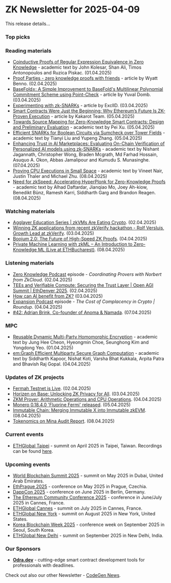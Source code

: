 # ZK Newsletter for 2025-04-09
This release details...

### Top picks

### Reading materials 
* [Coinductive Proofs of Regular Expression Equivalence in Zero Knowledge](https://arxiv.org/pdf/2504.01198) - academic text by John Kolesar, Shan Ali, Timos Antonopoulos and Ruzica Piskac. (01.04.2025)
* [Proof Parties - zero knowledge proofs with friends](httsps://blog.icme.io/proof-parties-zero-knowledge-proofs-with-friends/) - article by Wyatt Benno. (02.04.2025)
* [BaseFold±: A Simple Improvement to BaseFold's Multilinear Polynomial Commitment Scheme using Point-Check](https://hackmd.io/@Ingonyama/point-check) - article by Yuval Domb. (03.04.2025)
* [Experimenting with zk-SNARKs](https://medium.com/@excid/experimenting-with-zk-snarks-527d13705d3c) - article by ExclID. (03.04.2025)
* [Smart Contracts Were Just the Beginning: Why Ethereum’s Future Is ZK-Proven Execution](https://blog.kakarot.org/smart-contracts-were-just-the-beginning-why-ethereums-future-is-zk-proven-execution-3ffc7197a8ed) - article by Kakarot Team. (05.04.2025)
* [Towards Source Mapping for Zero-Knowledge Smart Contracts: Design and Preliminary Evaluation](https://arxiv.org/pdf/2504.04322) - academic text by Pei Xu. (05.04.2025)
* [Efficient SNARKs for Boolean Circuits via Sumcheck over Tower Fields](https://eprint.iacr.org/2025/594.pdf) - academic text by Tianyi Liu and Yupeng Zhang. (05.04.2025)
* [Enhancing Trust in AI Marketplaces: Evaluating On-Chain Verification of Personalized AI models using zk-SNARKs](https://arxiv.org/pdf/2504.04794) - academic text by  Nishant Jagannath, Christopher Wong, Braden Mcgrath, Md Farhad Hossain, Asuquo A. Okon, Abbas Jamalipour and Kumudu S. Munasinghe. (07.04.2025)
* [Proving CPU Executions in Small Space](https://eprint.iacr.org/2025/611.pdf) - academic text by Vineet Nair, Justin Thaler and Michael Zhu. (08.04.2025)
* [Need for zkSpeed: Accelerating HyperPlonk for Zero-Knowledge Proofs](https://arxiv.org/pdf/2504.06211) - academic text by Alhad Daftardar, Jianqiao Mo, Joey Ah-kiow, Benedikt Bünz, Ramesh Karri, Siddharth Garg and Brandon Reagen. (08.04.2025)
 
### Watching materials
* [Agglayer Education Series | zkVMs Are Eating Crypto](https://www.youtube.com/watch?v=QBC8PsNy-TE). (02.04.2025)
* [Winning ZK applications from recent zkVerify hackathon - Rolf Versluis, Growth Lead at zkVerify](https://www.youtube.com/watch?v=K28sJI2Gvg8). (03.04.2025)
* [Boojum 2.0: The Future of High-Speed ZK Proofs](https://www.youtube.com/watch?v=r7NOSRJya4g). (04.04.2025)
* [Private Machine Learning with zkML – An Introduction to Zero-Knowledge ML (Live at ETHBucharest)](https://www.youtube.com/watch?v=_ZaAaYdQUH0). (08.04.2025)

### Listening materials
* [Zero Knowledge Podcast](https://zeroknowledge.fm/podcast/355/) episode - *Coordinating Provers with Norbert from ZkCloud*. (02.04.2025)
* [TEEs and Verifiable Compute: Securing the Trust Layer | Open AGI Summit | EthDenver 2025](https://www.youtube.com/watch?v=1qe0v8guXWw). (02.04.2025)
* [How can AI benefit from ZK?](https://www.youtube.com/watch?v=YcBT1incwbA) (03.04.2025)
* [Expansion Podcast](https://www.youtube.com/watch?v=jV3pwfwMzHI) episode - *The Cost of Complacency in Crypto | Roundup*. (04.04.2025)
* [#42: Adrian Brink, Co-founder of Anoma & Namada](https://www.youtube.com/watch?v=ZdtmBhgSv3c). (07.04.2025)

### MPC
* [Reusable Dynamic Multi-Party Homomorphic Encryption](https://eprint.iacr.org/2025/581.pdf) - academic text by Jung Hee Cheon, Hyeongmin Choe, Seunghong Kim and Yongdong Yeo. (01.04.2025)
* [em:Graph Efficient Multiparty Secure Graph Computation](https://eprint.iacr.org/2025/590.pdf) - academic text by Siddharth Kapoor, Nishat Koti, Varsha Bhat Kukkala, Arpita Patra and Bhavish Raj Gopal. (04.04.2025)

### Updates of ZK projects
* [Fermah Testnet is Live](https://www.fermah.xyz/blog-posts/testnet-is-live). (02.04.2025)
* [Horizen on Base: Unlocking ZK Privacy for All](https://hackernoon.com/horizen-on-base-unlocking-zk-privacy-for-al). (03.04.2025)
* [ZKM Prover: Arithmetic Operations and CPU Operations](https://www.zkm.io/blog/zkm-prover-arithmetic-operations-and-cpu-operations). (04.04.2025)
* [Monero 0.18.4.0 'Fluorine Fermi' released](https://www.getmonero.org/2025/04/05/monero-0.18.4.0-released.html). (05.04.2025)
* [Immutable Chain: Merging Immutable X into Immutable zkEVM](https://www.immutable.com/blog/immutable-chain-merging-immutable-x-into-immutable-zkevm). (08.04.2025)
* [Tokenomics on Mina Audit Report](https://minaprotocol.com/wp-content/uploads/Final-Mina-Tokenomics-Report.pdf). (08.04.2025)
 
### Current events
* [ETHGlobal Taipei](https://ethglobal.com/events/taipei) - summit on April 2025 in Taipei, Taiwan. Recordings can be found [here](https://www.youtube.com/@ETHTaipei/streams). 

### Upcoming events
* [World Blockchain Summit 2025](https://worldblockchainsummit.com/dxb-oct-24/) - summit on May 2025 in Dubai, United Arab Emirates.
* [EthPrague 2025](https://ethprague.com/) - conference on May 2025 in Prague, Czechia.
* [DappCon 2025](https://dappcon.io/#about) - conference on June 2025 in Berlin, Germany.
* [The Ethereum Community Conference 2025](https://ethcc.io/) - conference in June/July 2025 in Cannes, France.
* [ETHGlobal Cannes](https://ethglobal.com/events/cannes) - summit on July 2025 in Cannes, France.
* [ETHGlobal New York](https://ethglobal.com/events/newyork2025) - summit on August 2025 in New York, United States.
* [Korea Blockchain Week 2025](https://koreablockchainweek.com/) - conference week on September 2025 in Seoul, South Korea.
* [ETHGlobal New Delhi](https://ethglobal.com/events/newdelhi) - summit on September 2025 in New Delhi, India.

### Our Sponsors
* **[Odra.dev](https://odra.dev)** - cutting-edge smart contract development tools for professionals with deadlines.

Check out also our other Newsletter - [CodeGen News](https://codegen.substack.com/p/codegen-news-for-2025-04-07). 

